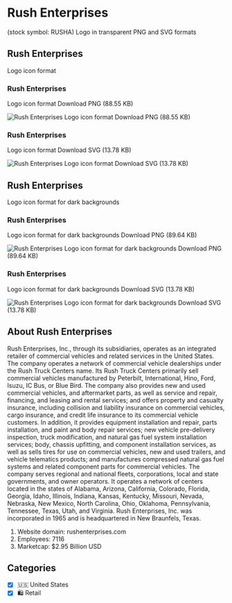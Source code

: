 # Rush Enterprises
 (stock symbol: RUSHA) Logo in transparent PNG and SVG formats

## Rush Enterprises
 Logo icon format

### Rush Enterprises
 Logo icon format Download PNG (88.55 KB)

![Rush Enterprises
 Logo icon format Download PNG (88.55 KB)](/img/orig/RUSHA-96d001d7.png)

### Rush Enterprises
 Logo icon format Download SVG (13.78 KB)

![Rush Enterprises
 Logo icon format Download SVG (13.78 KB)](/img/orig/RUSHA-d538e539.svg)

## Rush Enterprises
 Logo icon format for dark backgrounds

### Rush Enterprises
 Logo icon format for dark backgrounds Download PNG (89.64 KB)

![Rush Enterprises
 Logo icon format for dark backgrounds Download PNG (89.64 KB)](/img/orig/RUSHA.D-ed84f579.png)

### Rush Enterprises
 Logo icon format for dark backgrounds Download SVG (13.78 KB)

![Rush Enterprises
 Logo icon format for dark backgrounds Download SVG (13.78 KB)](/img/orig/RUSHA.D-d5287cad.svg)

## About Rush Enterprises


Rush Enterprises, Inc., through its subsidiaries, operates as an integrated retailer of commercial vehicles and related services in the United States. The company operates a network of commercial vehicle dealerships under the Rush Truck Centers name. Its Rush Truck Centers primarily sell commercial vehicles manufactured by Peterbilt, International, Hino, Ford, Isuzu, IC Bus, or Blue Bird. The company also provides new and used commercial vehicles, and aftermarket parts, as well as service and repair, financing, and leasing and rental services; and offers property and casualty insurance, including collision and liability insurance on commercial vehicles, cargo insurance, and credit life insurance to its commercial vehicle customers. In addition, it provides equipment installation and repair, parts installation, and paint and body repair services; new vehicle pre-delivery inspection, truck modification, and natural gas fuel system installation services; body, chassis upfitting, and component installation services, as well as sells tires for use on commercial vehicles, new and used trailers, and vehicle telematics products; and manufactures compressed natural gas fuel systems and related component parts for commercial vehicles. The company serves regional and national fleets, corporations, local and state governments, and owner operators. It operates a network of centers located in the states of Alabama, Arizona, California, Colorado, Florida, Georgia, Idaho, Illinois, Indiana, Kansas, Kentucky, Missouri, Nevada, Nebraska, New Mexico, North Carolina, Ohio, Oklahoma, Pennsylvania, Tennessee, Texas, Utah, and Virginia. Rush Enterprises, Inc. was incorporated in 1965 and is headquartered in New Braunfels, Texas.

1. Website domain: rushenterprises.com
2. Employees: 7116
3. Marketcap: $2.95 Billion USD


## Categories
- [x] 🇺🇸 United States
- [x] 🛍️ Retail
